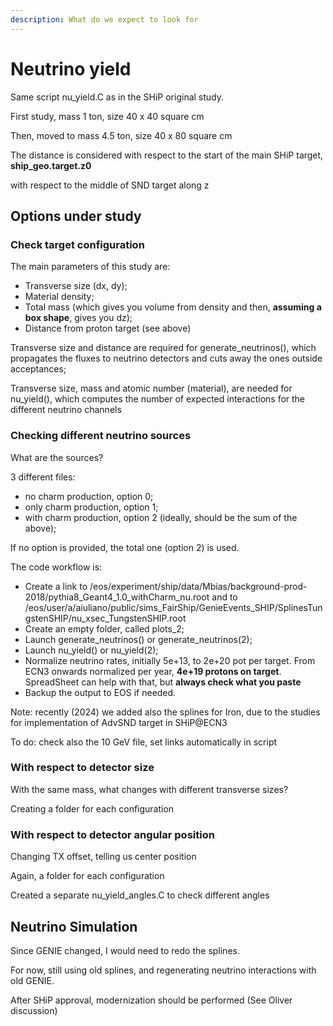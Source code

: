 ```yaml
---
description: What do we expect to look for
---
```


# Neutrino yield

Same script nu\_yield.C as in the SHiP original study.

First study, mass 1 ton, size 40 x 40 square cm

Then, moved to mass 4.5 ton, size 40 x 80 square cm

The distance is considered with respect to the start of the main SHiP target, **ship\_geo.target.z0**

with respect to the middle of SND target along z

## Options under study

### Check target configuration

The main parameters of this study are:

* Transverse size (dx, dy);
* Material density;
* Total mass (which gives you volume from density and then, **assuming a box shape**, gives you dz);
* Distance from proton target (see above)

Transverse size and distance are required for generate\_neutrinos(), which propagates the fluxes to neutrino detectors and cuts away the ones outside acceptances;

Transverse size, mass and atomic number (material), are needed for nu\_yield(), which computes the number of expected interactions for the different neutrino channels

### Checking different neutrino sources

What are the sources?

3 different files:

* no charm production, option 0;
* only charm production, option 1;
* with charm production, option 2 (ideally, should be the sum of the above);

If no option is provided, the total one (option 2) is used.

The code workflow is:

* Create a link to /eos/experiment/ship/data/Mbias/background-prod-2018/pythia8\_Geant4\_1.0\_withCharm\_nu.root and to /eos/user/a/aiuliano/public/sims\_FairShip/GenieEvents\_SHIP/SplinesTungstenSHIP/nu\_xsec\_TungstenSHIP.root
* Create an empty folder, called plots\_2;
* Launch generate\_neutrinos() or generate\_neutrinos(2);
* Launch nu\_yield() or nu\_yield(2);
* Normalize neutrino rates, initially 5e+13, to 2e+20 pot per target. From ECN3 onwards normalized per year, **4e+19 protons on target**. SpreadSheet can help with that, but **always check what you paste**
* Backup the output to EOS if needed.

Note: recently (2024) we added also the splines for Iron, due to the studies for implementation of AdvSND target in SHiP@ECN3

To do: check also the 10 GeV file, set links automatically in script



### With respect to detector size

With the same mass, what changes with different transverse sizes?

Creating a folder for each configuration

### With respect to detector angular position

Changing TX offset, telling us center position

Again, a folder for each configuration

Created a separate nu\_yield\_angles.C to check different angles

## Neutrino Simulation

Since GENIE changed, I would need to redo the splines.

For now, still using old splines, and regenerating neutrino interactions with old GENIE.

After SHiP approval, modernization should be performed (See Oliver discussion)
